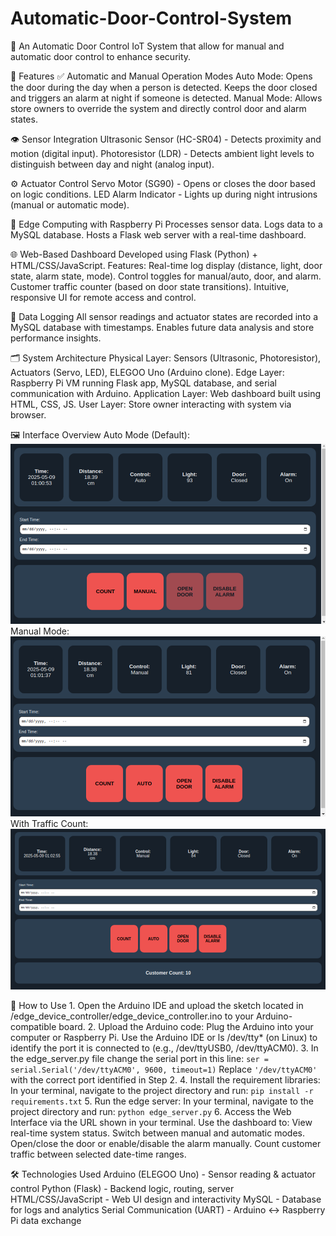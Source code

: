 # Automatic-Door-Control-System
🚪 An Automatic Door Control IoT System that allow for manual and automatic door control to enhance security.

🔧 Features
✅ Automatic and Manual Operation Modes
    Auto Mode:
        Opens the door during the day when a person is detected.
        Keeps the door closed and triggers an alarm at night if someone is detected.
    Manual Mode:
        Allows store owners to override the system and directly control door and alarm states.

👁 Sensor Integration
    Ultrasonic Sensor (HC-SR04) - Detects proximity and motion (digital input).
    Photoresistor (LDR) - Detects ambient light levels to distinguish between day and night (analog input).

⚙ Actuator Control
    Servo Motor (SG90) - Opens or closes the door based on logic conditions.
    LED Alarm Indicator - Lights up during night intrusions (manual or automatic mode).

🧠 Edge Computing with Raspberry Pi
    Processes sensor data.
    Logs data to a MySQL database.
    Hosts a Flask web server with a real-time dashboard.

🌐 Web-Based Dashboard
    Developed using Flask (Python) + HTML/CSS/JavaScript.
    Features:
        Real-time log display (distance, light, door state, alarm state, mode).
        Control toggles for manual/auto, door, and alarm.
        Customer traffic counter (based on door state transitions).
        Intuitive, responsive UI for remote access and control.

💾 Data Logging
    All sensor readings and actuator states are recorded into a MySQL database with timestamps.
    Enables future data analysis and store performance insights.

🗂 System Architecture
    Physical Layer: Sensors (Ultrasonic, Photoresistor), Actuators (Servo, LED), ELEGOO Uno (Arduino clone).
    Edge Layer: Raspberry Pi VM running Flask app, MySQL database, and serial communication with Arduino.
    Application Layer: Web dashboard built using HTML, CSS, JS.
    User Layer: Store owner interacting with system via browser.

🖼 Interface Overview
Auto Mode (Default): 	
![Auto Mode (Default)](image.png)
Manual Mode:
![Manual Mode](image-1.png)
With Traffic Count:
![With Traffic Count](image-2.png)

🚀 How to Use
    1. Open the Arduino IDE and upload the sketch located in /edge_device_controller/edge_device_controller.ino to your Arduino-compatible board.
    2. Upload the Arduino code: Plug the Arduino into your computer or Raspberry Pi. Use the Arduino IDE or ls /dev/tty* (on Linux) to identify the port it is connected to (e.g., /dev/ttyUSB0, /dev/ttyACM0).
    3. In the edge_server.py file change the serial port in this line:
        `ser = serial.Serial('/dev/ttyACM0', 9600, timeout=1)`
        Replace `'/dev/ttyACM0'` with the correct port identified in Step 2.
    4. Install the requirement libraries: In your terminal, navigate to the project directory and run:
        `pip install -r requirements.txt`
    5. Run the edge server: In your terminal, navigate to the project directory and run:
        `python edge_server.py`
    6. Access the Web Interface via the URL shown in your terminal. Use the dashboard to:
        View real-time system status.
        Switch between manual and automatic modes.
        Open/close the door or enable/disable the alarm manually.
        Count customer traffic between selected date-time ranges.

🛠 Technologies Used
Arduino (ELEGOO Uno) - Sensor reading & actuator control
Python (Flask) - Backend logic, routing, server
HTML/CSS/JavaScript - Web UI design and interactivity
MySQL - Database for logs and analytics
Serial Communication (UART) - Arduino ↔ Raspberry Pi data exchange

